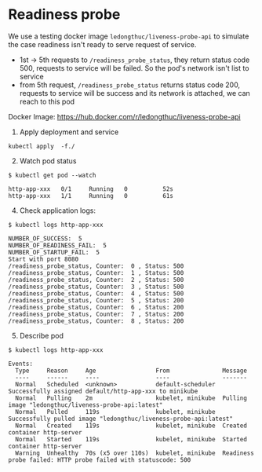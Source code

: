 # Readiness probe

We use a testing docker image `ledongthuc/liveness-probe-api` to simulate the case readiness isn't ready to serve request of service.
 - 1st -> 5th requests to `/readiness_probe_status`, they return status code 500, requests to service will be failed. So the pod's network isn't list to service
 - from 5th request, `/readiness_probe_status` returns status code 200, requests to service will be success and its network is attached, we can reach to this pod
 
Docker Image: https://hub.docker.com/r/ledongthuc/liveness-probe-api

1. Apply deployment and service

```
kubectl apply  -f./
```

2. Watch pod status

```
$ kubectl get pod --watch

http-app-xxx   0/1     Running   0          52s
http-app-xxx   1/1     Running   0          61s
```

4. Check application logs:
```
$ kubectl logs http-app-xxx

NUMBER_OF_SUCCESS:  5
NUMBER_OF_READINESS_FAIL:  5
NUMBER_OF_STARTUP_FAIL:  5
Start with port 8080
/readiness_probe_status, Counter:  0 , Status: 500
/readiness_probe_status, Counter:  1 , Status: 500
/readiness_probe_status, Counter:  2 , Status: 500
/readiness_probe_status, Counter:  3 , Status: 500
/readiness_probe_status, Counter:  4 , Status: 500
/readiness_probe_status, Counter:  5 , Status: 200
/readiness_probe_status, Counter:  6 , Status: 200
/readiness_probe_status, Counter:  7 , Status: 200
/readiness_probe_status, Counter:  8 , Status: 200

```

5. Describe pod
```
$ kubectl logs http-app-xxx

Events:
  Type     Reason     Age                 From               Message
  ----     ------     ----                ----               -------
  Normal   Scheduled  <unknown>           default-scheduler  Successfully assigned default/http-app-xxx to minikube
  Normal   Pulling    2m                  kubelet, minikube  Pulling image "ledongthuc/liveness-probe-api:latest"
  Normal   Pulled     119s                kubelet, minikube  Successfully pulled image "ledongthuc/liveness-probe-api:latest"
  Normal   Created    119s                kubelet, minikube  Created container http-server
  Normal   Started    119s                kubelet, minikube  Started container http-server
  Warning  Unhealthy  70s (x5 over 110s)  kubelet, minikube  Readiness probe failed: HTTP probe failed with statuscode: 500
```
